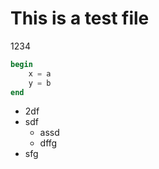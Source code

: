# This is a test file
1234
```julia
begin
    x = a
    y = b
end
```
- 2df
- sdf
  - assd
  - dffg
- sfg